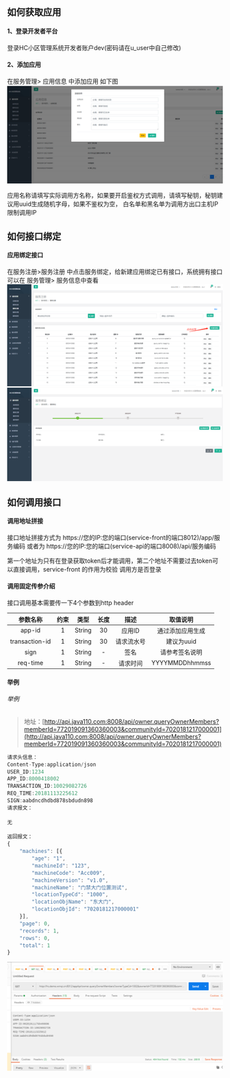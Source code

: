 ## 如何获取应用

#### 1、登录开发者平台
登录HC小区管理系统开发者账户dev(密码请在u_user中自己修改)

#### 2、添加应用
在服务管理> 应用信息 中添加应用 如下图
![image](../images/api/001.png)

应用名称请填写实际调用方名称，如果要开启鉴权方式调用，请填写秘钥，秘钥建议用uuid生成随机字母，如果不鉴权为空，
白名单和黑名单为调用方出口主机IP限制调用IP

## 如何接口绑定

#### 应用绑定接口

在服务注册>服务注册 中点击服务绑定，给新建应用绑定已有接口，系统拥有接口可以在 服务管理> 服务信息中查看
![image](../images/api/002.png)
![image](../images/api/003.png)

## 如何调用接口

#### 调用地址拼接

接口地址拼接方式为 https://您的IP:您的端口(service-front的端口8012)/app/服务编码  或者为
https://您的IP:您的端口(service-api的端口8008)/api/服务编码

第一个地址为只有在登录获取token后才能调用，第二个地址不需要过去token可以直接调用，service-front 的作用为校验 调用方是否登录


#### 调用固定传参介绍

接口调用基本需要传一下4个参数到http header

|参数名称|约束|类型|长度|描述|取值说明|
| :-: | :-: | :-: | :-: | :-: | :-:|
|app-id|1|String|30|应用ID|通过添加应用生成|
|transaction-id|1|String|30|请求流水号|建议为uuid|
|sign|1|String|-|签名|请参考签名说明|
|req-time|1|String|-|请求时间|YYYYMMDDhhmmss|


#### 举例


###### 举例
> 地址：[http://api.java110.com:8008/api/owner.queryOwnerMembers?memberId=772019091360360003&communityId=7020181217000001](http://api.java110.com:8008/api/owner.queryOwnerMembers?memberId=772019091360360003&communityId=7020181217000001)

``` javascript
请求头信息：
Content-Type:application/json
USER_ID:1234
APP_ID:8000418002
TRANSACTION_ID:10029082726
REQ_TIME:20181113225612
SIGN:aabdncdhdbd878sbdudn898
请求报文：

无

返回报文：
{
	"machines": [{
		"age": "1",
		"machineId": "123",
		"machineCode": "Acc009",
		"machineVersion": "v1.0",
		"machineName": "门禁大门位置测试",
		"locationTypeCd": "1000",
		"locationObjName": "东大门",
		"locationObjId": "7020181217000001"
	}],
	"page": 0,
	"records": 1,
	"rows": 0,
	"total": 1
}

```

![image](../images/api/004.png)


